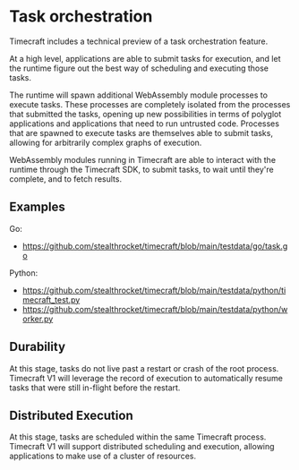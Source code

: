 # Task orchestration

Timecraft includes a technical preview of a task orchestration feature.

At a high level, applications are able to submit tasks for execution, and
let the runtime figure out the best way of scheduling and executing those
tasks.

The runtime will spawn additional WebAssembly module processes to execute
tasks. These processes are completely isolated from the processes that
submitted the tasks, opening up new possibilities in terms of polyglot
applications and applications that need to run untrusted code.
Processes that are spawned to execute tasks are themselves able to
submit tasks, allowing for arbitrarily complex graphs of execution.

WebAssembly modules running in Timecraft are able to interact with the
runtime through the Timecraft SDK, to submit tasks, to wait until they're
complete, and to fetch results.

## Examples

Go:
* https://github.com/stealthrocket/timecraft/blob/main/testdata/go/task.go

Python:
* https://github.com/stealthrocket/timecraft/blob/main/testdata/python/timecraft_test.py
* https://github.com/stealthrocket/timecraft/blob/main/testdata/python/worker.py

## Durability

At this stage, tasks do not live past a restart or crash of the root process.
Timecraft V1 will leverage the record of execution to automatically resume tasks
that were still in-flight before the restart.

## Distributed Execution

At this stage, tasks are scheduled within the same Timecraft process. Timecraft
V1 will support distributed scheduling and execution, allowing applications to
make use of a cluster of resources.
